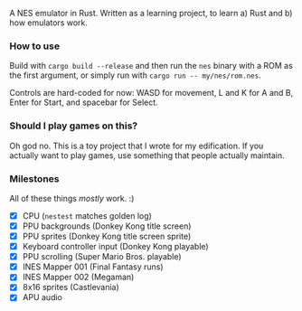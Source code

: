 A NES emulator in Rust. Written as a learning project, to learn a) Rust and b) how emulators work.

### How to use

Build with `cargo build --release` and then run the `nes` binary with a ROM as the first argument, or simply run with `cargo run -- my/nes/rom.nes`.

Controls are hard-coded for now: WASD for movement, L and K for A and B, Enter for Start, and spacebar for Select.

### Should I play games on this?

Oh god no. This is a toy project that I wrote for my edification. If you actually want to play games, use something that people actually maintain.

### Milestones

All of these things _mostly_ work. :)

- [x] CPU (`nestest` matches golden log)
- [x] PPU backgrounds (Donkey Kong title screen)
- [x] PPU sprites (Donkey Kong title screen sprite)
- [x] Keyboard controller input (Donkey Kong playable)
- [x] PPU scrolling (Super Mario Bros. playable)
- [x] INES Mapper 001 (Final Fantasy runs)
- [x] INES Mapper 002 (Megaman)
- [x] 8x16 sprites (Castlevania)
- [x] APU audio
